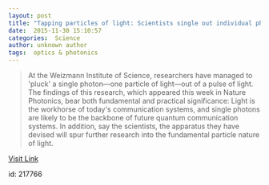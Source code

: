 ```yaml
---
layout: post
title: "Tapping particles of light: Scientists single out individual photons"
date:  2015-11-30 15:10:57 
categories:  Science     
author: unknown author
tags:  optics & photonics                                                                                                                                                                                                                                                                                                                                                                                                                                                                                                                                                                                                                                                                                                                                                                             
---
```



> At the Weizmann Institute of Science, researchers have managed to 'pluck' a single photon—one particle of light—out of a pulse of light. The findings of this research, which appeared this week in Nature Photonics, bear both fundamental and practical significance: Light is the workhorse of today's communication systems, and single photons are likely to be the backbone of future quantum communication systems. In addition, say the scientists, the apparatus they have devised will spur further research into the fundamental particle nature of light.

[Visit Link](http://phys.org/news/2015-11-particles-scientists-individual-photons.html)

id:  217766 
